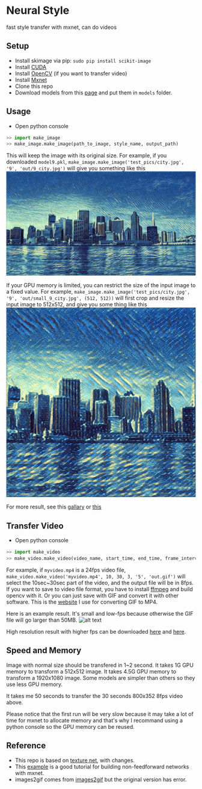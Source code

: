 # Neural Style
fast style transfer with mxnet, can do videos

## Setup
* Install skimage via pip: ```sudo pip install scikit-image```
* Install [CUDA](https://developer.nvidia.com/cuda-downloads)
* Install [OpenCV](http://opencv.org) (if you want to transfer video)
* Install [Mxnet](https://github.com/dmlc/mxnet)
* Clone this repo
* Download models from this [page](https://zhaw.github.io/neuralstyleio) and put them in ```models``` folder.

## Usage
* Open python console
```python 
>> import make_image 
>> make_image.make_image(path_to_image, style_name, output_path)
```
This will keep the image with its original size. For example, if you downloaded `model9.pkl`, `make_image.make_image('test_pics/city.jpg', '9', 'out/9_city.jpg')` will give you something like this ![alt text](https://raw.githubusercontent.com/zhaw/neuralstyleio/gh-pages/out/9_city.jpg)

If your GPU memory is limited, you can restrict the size of the input image to a fixed value. For example, `make_image.make_image('test_pics/city.jpg', '9', 'out/small_9_city.jpg', (512, 512))` will first crop and resize the input image to 512x512, and give you some thing like this ![alt text](https://raw.githubusercontent.com/zhaw/neuralstyleio/gh-pages/out/small_9_city.jpg)

For more result, see this [gallary](https://zhaw.github.io/neuralstyleio) or [this](https://github.com/zhaw/neural_style/tree/pics)

## Transfer Video
* Open python console
```python
>> import make_video
>> make_video.make_video(video_name, start_time, end_time, frame_interval, style_name, output_name)
```
For example, if ```myvideo.mp4``` is a 24fps video file, ```make_video.make_video('myvideo.mp4', 10, 30, 3, '5', 'out.gif')``` will select the 10sec~30sec part of the video, and the output file will be in 8fps. If you want to save to video file format, you have to install [ffmpeg](http://ffmpeg.org/) and build opencv with it. Or you can just save with GIF and convert it with other software. This is the [website](https://cloudconvert.com/) I use for converting GIF to MP4.

Here is an example result. It's small and low-fps because otherwise the GIF file will go larger than 50MB. ![alt text](https://raw.githubusercontent.com/zhaw/neuralstyleio/gh-pages/gifs/small.gif)

High resolution result with higher fps can be downloaded [here](https://raw.githubusercontent.com/zhaw/neuralstyleio/gh-pages/gifs/1.mp4) and [here](https://raw.githubusercontent.com/zhaw/neuralstyleio/gh-pages/gifs/15.mp4).


## Speed and Memory
Image with normal size should be transfered in 1~2 second. It takes 1G GPU memory to transform a 512x512 image. It takes 4.5G GPU memory to transform a 1920x1080 image. Some models are simpler than others so they use less GPU memory. 

It takes me 50 seconds to transfer the 30 seconds 800x352 8fps video above.

Please notice that the first run will be very slow because it may take a lot of time for mxnet to allocate memory and that's why I recommand using a python console so the GPU memory can be reused. 

## Reference
* This repo is based on [texture net](http://arxiv.org/abs/1603.03417), with changes.
* This [example](https://github.com/dmlc/mxnet/tree/master/example/neural-style) is a good tutorial for building non-feedforward networks with mxnet.
* images2gif comes from [images2gif](https://pypi.python.org/pypi/images2gif) but the original version has error.
